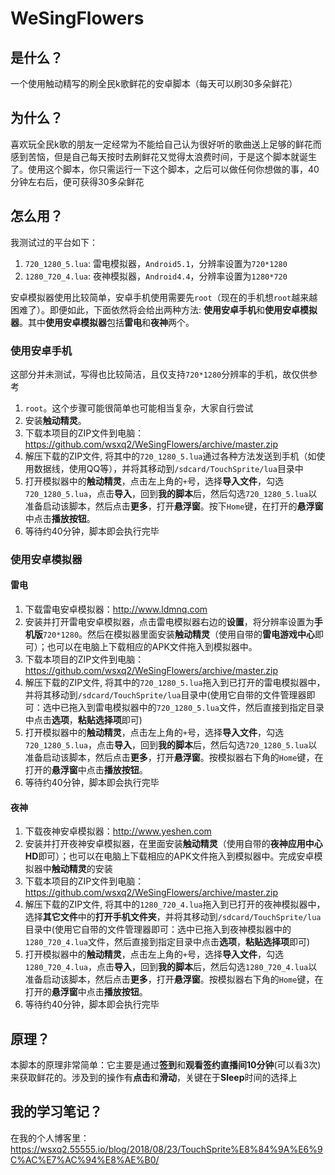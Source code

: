 # WeSingFlowers

## 是什么？
一个使用触动精写的刷全民k歌鲜花的安卓脚本（每天可以刷30多朵鲜花）

## 为什么？
喜欢玩全民k歌的朋友一定经常为不能给自己认为很好听的歌曲送上足够的鲜花而感到苦恼，但是自己每天按时去刷鲜花又觉得太浪费时间，于是这个脚本就诞生了。使用这个脚本，你只需运行一下这个脚本，之后可以做任何你想做的事，40分钟左右后，便可获得30多朵鲜花

## 怎么用？
我测试过的平台如下：
1. `720_1280_5.lua`: 雷电模拟器，`Android5.1`，分辨率设置为`720*1280`
2. `1280_720_4.lua`: 夜神模拟器，`Android4.4`，分辨率设置为`1280*720`

安卓模拟器使用比较简单，安卓手机使用需要先`root`（现在的手机想`root`越来越困难了）。即便如此，下面依然将会给出两种方法: **使用安卓手机**和**使用安卓模拟器**。其中**使用安卓模拟器**包括**雷电**和**夜神**两个。

### 使用安卓手机
这部分并未测试，写得也比较简洁，且仅支持`720*1280`分辨率的手机，故仅供参考
1. `root`。这个步骤可能很简单也可能相当复杂，大家自行尝试
2. 安装**触动精灵**。
3. 下载本项目的ZIP文件到电脑：<https://github.com/wsxq2/WeSingFlowers/archive/master.zip>
4. 解压下载的ZIP文件, 将其中的`720_1280_5.lua`通过各种方法发送到手机（如使用数据线，使用QQ等），并将其移动到`/sdcard/TouchSprite/lua`目录中
5. 打开模拟器中的**触动精灵**，点击左上角的`+`号，选择**导入文件**，勾选`720_1280_5.lua`，点击**导入**，回到**我的脚本**后，然后勾选`720_1280_5.lua`以准备启动该脚本，然后点击**更多**，打开**悬浮窗**。按下`Home`键，在打开的**悬浮窗**中点击**播放按钮**。
6. 等待约40分钟，脚本即会执行完毕

### 使用安卓模拟器
#### 雷电
1. 下载雷电安卓模拟器：<http://www.ldmnq.com>
2. 安装并打开雷电安卓模拟器，点击雷电模拟器右边的**设置**，将分辨率设置为**手机版**`720*1280`。然后在模拟器里面安装**触动精灵**（使用自带的**雷电游戏中心**即可）；也可以在电脑上下载相应的APK文件拖入到模拟器中。
3. 下载本项目的ZIP文件到电脑：<https://github.com/wsxq2/WeSingFlowers/archive/master.zip>
4. 解压下载的ZIP文件, 将其中的`720_1280_5.lua`拖入到已打开的雷电模拟器中，并将其移动到`/sdcard/TouchSprite/lua`目录中(使用它自带的文件管理器即可：选中已拖入到雷电模拟器中的`720_1280_5.lua`文件，然后直接到指定目录中点击**选项**，**粘贴选择项**即可)
5. 打开模拟器中的**触动精灵**，点击左上角的`+`号，选择**导入文件**，勾选`720_1280_5.lua`，点击**导入**，回到**我的脚本**后，然后勾选`720_1280_5.lua`以准备启动该脚本，然后点击**更多**，打开**悬浮窗**。按模拟器右下角的`Home`键，在打开的**悬浮窗**中点击**播放按钮**。
6. 等待约40分钟，脚本即会执行完毕

#### 夜神
1. 下载夜神安卓模拟器：<http://www.yeshen.com>
2. 安装并打开夜神安卓模拟器，在里面安装**触动精灵**（使用自带的**夜神应用中心HD**即可）；也可以在电脑上下载相应的APK文件拖入到模拟器中。完成安卓模拟器中**触动精灵**的安装
3. 下载本项目的ZIP文件到电脑：<https://github.com/wsxq2/WeSingFlowers/archive/master.zip>
4. 解压下载的ZIP文件, 将其中的`1280_720_4.lua`拖入到已打开的夜神模拟器中，选择**其它文件**中的**打开手机文件夹**，并将其移动到`/sdcard/TouchSprite/lua`目录中(使用它自带的文件管理器即可：选中已拖入到夜神模拟器中的`1280_720_4.lua`文件，然后直接到指定目录中点击**选项**，**粘贴选择项**即可)
5. 打开模拟器中的**触动精灵**，点击左上角的`+`号，选择**导入文件**，勾选`1280_720_4.lua`，点击**导入**，回到**我的脚本**后，然后勾选`1280_720_4.lua`以准备启动该脚本，然后点击**更多**，打开**悬浮窗**。按模拟器右下角的`Home`键，在打开的**悬浮窗**中点击**播放按钮**。
6. 等待约40分钟，脚本即会执行完毕

## 原理？
本脚本的原理非常简单：它主要是通过**签到**和**观看签约直播间10分钟**(可以看3次)来获取鲜花的。涉及到的操作有**点击**和**滑动**，关键在于**Sleep**时间的选择上

## 我的学习笔记？
在我的个人博客里：<https://wsxq2.55555.io/blog/2018/08/23/TouchSprite%E8%84%9A%E6%9C%AC%E7%AC%94%E8%AE%B0/>
